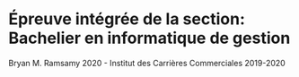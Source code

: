 # Épreuve intégrée de la section: Bachelier en informatique de gestion

Bryan M. Ramsamy 2020 - Institut des Carrières Commerciales 2019-2020
